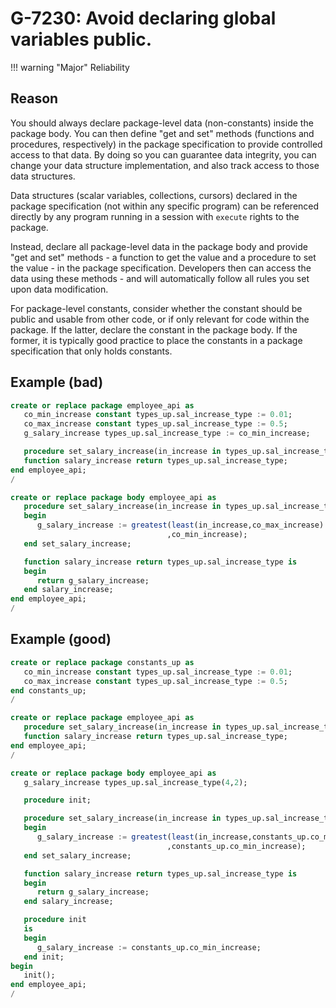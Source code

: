 # G-7230: Avoid declaring global variables public.

!!! warning "Major"
    Reliability

## Reason

You should always declare package-level data (non-constants) inside the package body. You can then define "get and set" methods (functions and procedures, respectively) in the package specification to provide controlled access to that data. By doing so you can guarantee data integrity, you can change your data structure implementation, and also track access to those data structures. 

Data structures (scalar variables, collections, cursors) declared in the package specification (not within any specific program) can be referenced directly by any program running in a session with `execute` rights to the package.

Instead, declare all package-level data in the package body and provide "get and set" methods - a function to get the value and a procedure to set the value - in the package specification. Developers then can access the data using these methods - and will automatically follow all rules you set upon data modification.

For package-level constants, consider whether the constant should be public and usable from other code, or if only relevant for code within the package. If the latter, declare the constant in the package body. If the former, it is typically good practice to place the constants in a package specification that only holds constants.

## Example (bad)

``` sql
create or replace package employee_api as
   co_min_increase constant types_up.sal_increase_type := 0.01;
   co_max_increase constant types_up.sal_increase_type := 0.5;
   g_salary_increase types_up.sal_increase_type := co_min_increase;

   procedure set_salary_increase(in_increase in types_up.sal_increase_type);
   function salary_increase return types_up.sal_increase_type;
end employee_api;
/

create or replace package body employee_api as
   procedure set_salary_increase(in_increase in types_up.sal_increase_type) is
   begin
      g_salary_increase := greatest(least(in_increase,co_max_increase)
                                   ,co_min_increase);
   end set_salary_increase;

   function salary_increase return types_up.sal_increase_type is
   begin
      return g_salary_increase;
   end salary_increase;
end employee_api;
/
```

## Example (good)

``` sql
create or replace package constants_up as
   co_min_increase constant types_up.sal_increase_type := 0.01;
   co_max_increase constant types_up.sal_increase_type := 0.5;
end constants_up;
/

create or replace package employee_api as
   procedure set_salary_increase(in_increase in types_up.sal_increase_type);
   function salary_increase return types_up.sal_increase_type;
end employee_api;
/

create or replace package body employee_api as
   g_salary_increase types_up.sal_increase_type(4,2);

   procedure init;

   procedure set_salary_increase(in_increase in types_up.sal_increase_type) is
   begin
      g_salary_increase := greatest(least(in_increase,constants_up.co_max_increase)
                                   ,constants_up.co_min_increase);
   end set_salary_increase;

   function salary_increase return types_up.sal_increase_type is
   begin
      return g_salary_increase;
   end salary_increase;

   procedure init
   is
   begin
      g_salary_increase := constants_up.co_min_increase;
   end init;
begin
   init();
end employee_api;
/
```